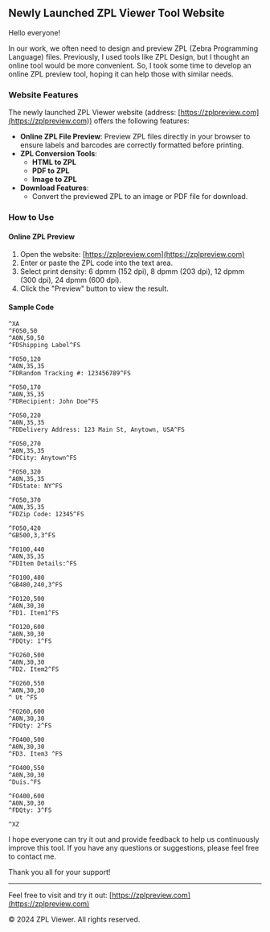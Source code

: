 ## Newly Launched ZPL Viewer Tool Website

Hello everyone!

In our work, we often need to design and preview ZPL (Zebra Programming Language) files. Previously, I used tools like ZPL Design, but I thought an online tool would be more convenient. So, I took some time to develop an online ZPL preview tool, hoping it can help those with similar needs.

### Website Features

The newly launched ZPL Viewer website (address: [https://zplpreview.com](https://zplpreview.com)) offers the following features:

- **Online ZPL File Preview**: Preview ZPL files directly in your browser to ensure labels and barcodes are correctly formatted before printing.
- **ZPL Conversion Tools**:
  - **HTML to ZPL**
  - **PDF to ZPL**
  - **Image to ZPL**
- **Download Features**:
  - Convert the previewed ZPL to an image or PDF file for download.

### How to Use

#### Online ZPL Preview

1. Open the website: [https://zplpreview.com](https://zplpreview.com)
2. Enter or paste the ZPL code into the text area.
3. Select print density: 6 dpmm (152 dpi), 8 dpmm (203 dpi), 12 dpmm (300 dpi), 24 dpmm (600 dpi).
4. Click the "Preview" button to view the result.

#### Sample Code

```zpl
^XA
^FO50,50
^A0N,50,50
^FDShipping Label^FS

^FO50,120
^A0N,35,35
^FDRandom Tracking #: 123456789^FS

^FO50,170
^A0N,35,35
^FDRecipient: John Doe^FS

^FO50,220
^A0N,35,35
^FDDelivery Address: 123 Main St, Anytown, USA^FS

^FO50,270
^A0N,35,35
^FDCity: Anytown^FS

^FO50,320
^A0N,35,35
^FDState: NY^FS

^FO50,370
^A0N,35,35
^FDZip Code: 12345^FS

^FO50,420
^GB500,3,3^FS

^FO100,440
^A0N,35,35
^FDItem Details:^FS

^FO100,480
^GB480,240,3^FS

^FO120,500
^A0N,30,30
^FD1. Item1^FS

^FO120,600
^A0N,30,30
^FDQty: 1^FS

^FO260,500
^A0N,30,30
^FD2. Item2^FS

^FO260,550
^A0N,30,30
^ Ut ^FS

^FO260,600
^A0N,30,30
^FDQty: 2^FS

^FO400,500
^A0N,30,30
^FD3. Item3 ^FS

^FO400,550
^A0N,30,30
^Duis.^FS

^FO400,600
^A0N,30,30
^FDQty: 3^FS

^XZ
```

I hope everyone can try it out and provide feedback to help us continuously improve this tool. If you have any questions or suggestions, please feel free to contact me.

Thank you all for your support!

---

Feel free to visit and try it out: [https://zplpreview.com](https://zplpreview.com)

© 2024 ZPL Viewer. All rights reserved.
